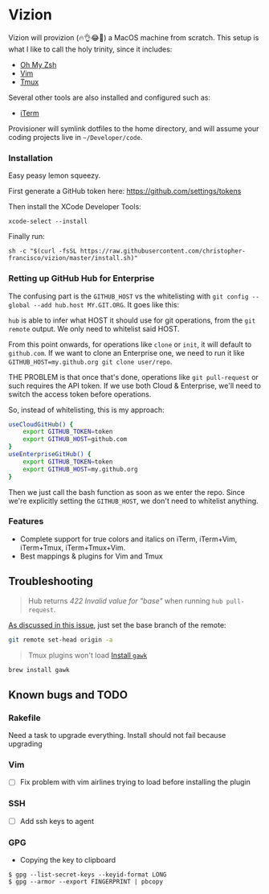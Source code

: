 # Vizion

Vizion will provizion (🔥👌😂💯) a MacOS machine from scratch. This setup is what I like to call the holy trinity, since it includes:
 - [Oh My Zsh](https://ohmyz.sh/)
 - [Vim](https://www.vim.org/)
 - [Tmux](https://github.com/tmux/tmux)

Several other tools are also installed and configured such as:
 - [iTerm](https://www.iterm2.com/)

Provisioner will symlink dotfiles to the home directory, and will assume your coding projects live in `~/Developer/code`.

### Installation
Easy peasy lemon squeezy.

First generate a GitHub token here: https://github.com/settings/tokens

Then install the XCode Developer Tools:

```
xcode-select --install
```

Finally run:

```
sh -c "$(curl -fsSL https://raw.githubusercontent.com/christopher-francisco/vizion/master/install.sh)"
```

### Retting up GitHub Hub for Enterprise

The confusing part is the `GITHUB_HOST` vs the whitelisting with `git config --global --add hub.host MY.GIT.ORG`. It goes like this:

`hub` is able to infer what HOST it should use for git operations, from the `git remote` output. We only need to whitelist said HOST.

From this point onwards, for operations like `clone` or `init`, it will default to `github.com`. If we want to clone an Enterprise one, we need to run it like `GITHUB_HOST=my.github.org git clone user/repo`.

THE PROBLEM is that once that's done, operations like `git pull-request` or such requires the API token. If we use both Cloud & Enterprise, we'll need to switch the access token before operations.


So, instead of whitelisting, this is my approach:

```bash
useCloudGitHub() {
    export GITHUB_TOKEN=token
    export GITHUB_HOST=github.com
}
useEnterpriseGitHub() {
    export GITHUB_TOKEN=token
    export GITHUB_HOST=my.github.org
}
```

Then we just call the bash function as soon as we enter the repo. Since we're explicitly setting the `GITHUB_HOST`, we don't need to whitelist anything.

### Features
 - Complete support for true colors and italics on iTerm, iTerm+Vim, iTerm+Tmux, iTerm+Tmux+Vim.
 - Best mappings & plugins for Vim and Tmux

## Troubleshooting
>Hub returns *422 Invalid value for "base"* when running `hub pull-request`.

[As discussed in this issue](https://github.com/github/hub/issues/154#issuecomment-410277347), just set the base branch of the remote:

```bash
git remote set-head origin -a
```

> Tmux plugins won't load
[Install `gawk`](https://github.com/tmux-plugins/tpm/issues/146)
```bash
brew install gawk
```

## Known bugs and TODO
### Rakefile
Need a task to upgrade everything. Install should not fail because upgrading

### Vim
 - [ ] Fix problem with vim airlines trying to load before installing the plugin

### SSH
 - [ ] Add ssh keys to agent

### GPG
 - Copying the key to clipboard
```
$ gpg --list-secret-keys --keyid-format LONG
$ gpg --armor --export FINGERPRINT | pbcopy
```
